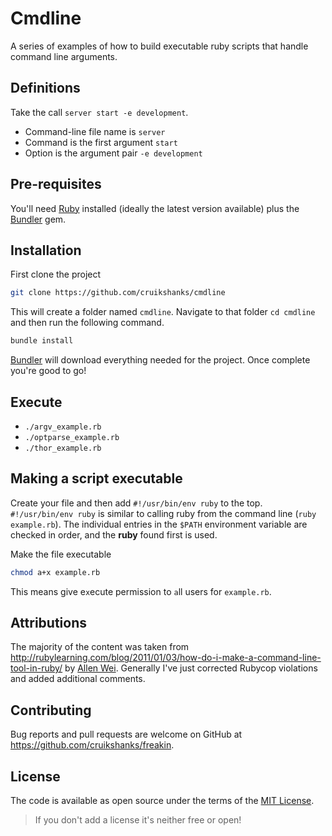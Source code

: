 # Cmdline

A series of examples of how to build executable ruby scripts that handle command line arguments.

## Definitions

Take the call `server start -e development`.

- Command-line file name is `server`
- Command is the first argument `start`
- Option is the argument pair `-e development`

## Pre-requisites

You'll need [Ruby](https://www.ruby-lang.org/en/) installed (ideally the latest version available) plus the [Bundler](http://bundler.io/) gem.

## Installation

First clone the project

```bash
git clone https://github.com/cruikshanks/cmdline
```

This will create a folder named `cmdline`. Navigate to that folder `cd cmdline` and then run the following command.

```bash
bundle install
```

[Bundler](http://bundler.io/) will download everything needed for the project. Once complete you're good to go!

## Execute

- `./argv_example.rb`
- `./optparse_example.rb`
- `./thor_example.rb`

## Making a script executable

Create your file and then add `#!/usr/bin/env ruby` to the top. `#!/usr/bin/env ruby` is similar to calling ruby from the command line (`ruby example.rb`). The individual entries in the `$PATH` environment variable are checked in order, and the **ruby** found first is used.

Make the file executable

```bash
chmod a+x example.rb
```

This means give e`x`ecute permission to `a`ll users for `example.rb`.

## Attributions

The majority of the content was taken from <http://rubylearning.com/blog/2011/01/03/how-do-i-make-a-command-line-tool-in-ruby/> by [Allen Wei](https://twitter.com/allenwei). Generally I've just corrected Rubycop violations and added additional comments.

## Contributing

Bug reports and pull requests are welcome on GitHub at https://github.com/cruikshanks/freakin.

## License

The code is available as open source under the terms of the [MIT License](http://opensource.org/licenses/MIT).

> If you don't add a license it's neither free or open!
